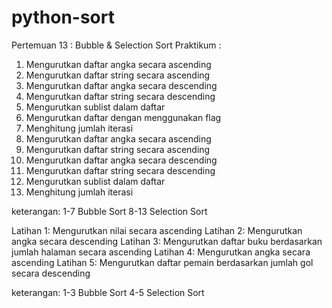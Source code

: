 # python-sort

Pertemuan 13 : Bubble & Selection Sort
Praktikum :
1. Mengurutkan daftar angka secara ascending
2. Mengurutkan daftar string secara ascending
3. Mengurutkan daftar angka secara descending
4. Mengurutkan daftar string secara descending
5. Mengurutkan sublist dalam daftar
6. Mengurutkan daftar dengan menggunakan flag
7. Menghitung jumlah iterasi
8. Mengurutkan daftar angka secara ascending
9. Mengurutkan daftar string secara ascending
10. Mengurutkan daftar angka secara descending
11. Mengurutkan daftar string secara descending
12. Mengurutkan sublist dalam daftar
13. Menghitung jumlah iterasi

keterangan:
1-7 Bubble Sort
8-13 Selection Sort

Latihan 1: Mengurutkan nilai secara ascending
Latihan 2: Mengurutkan angka secara descending
Latihan 3: Mengurutkan daftar buku berdasarkan jumlah halaman secara ascending
Latihan 4: Mengurutkan angka secara ascending
Latihan 5: Mengurutkan daftar pemain berdasarkan jumlah gol secara descending

keterangan:
1-3 Bubble Sort
4-5 Selection Sort
